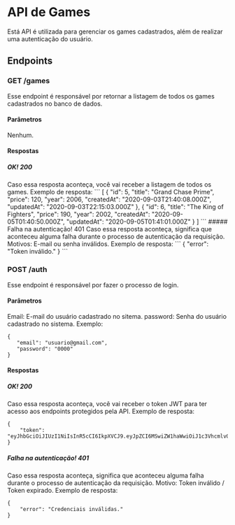 # API de Games
Está API é utilizada para gerenciar os games cadastrados, além de realizar uma autenticação do usuário.
## Endpoints
### GET /games
Esse endpoint é responsável por retornar a listagem de todos os games cadastrados no banco de dados.
#### Parâmetros
Nenhum.
#### Respostas
##### OK! 200
<p>Caso essa resposta aconteça, você vai receber a listagem de todos os games.
Exemplo de resposta:
```
[
    {
        "id": 5,
        "title": "Grand Chase Prime",
        "price": 120,
        "year": 2006,
        "createdAt": "2020-09-03T21:40:08.000Z",
        "updatedAt": "2020-09-03T22:15:03.000Z"
    },
    {
        "id": 6,
        "title": "The King of Fighters",
        "price": 190,
        "year": 2002,
        "createdAt": "2020-09-05T01:40:50.000Z",
        "updatedAt": "2020-09-05T01:41:01.000Z"
    }
]
```
##### Falha na autenticação! 401
Caso essa resposta aconteça, significa que aconteceu alguma falha durante o processo de autenticação da requisição. Motivos: E-mail ou senha inválidos.
Exemplo de resposta:
```
{
    "error": "Token inválido."
}
```

### POST /auth
Esse endpoint é responsável por fazer o processo de login.
#### Parâmetros
Email: E-mail do usuário cadastrado no sitema.
password: Senha do usuário cadastrado no sistema.
Exemplo:
```
{
   "email": "usuario@gmail.com",
   "password": "0000"
}
```
#### Respostas
##### OK! 200
Caso essa resposta aconteça, você vai receber o token JWT para ter acesso aos endpoints protegidos pela API.
Exemplo de resposta:
```
{
    "token": "eyJhbGciOiJIUzI1NiIsInR5cCI6IkpXVCJ9.eyJpZCI6MSwiZW1haWwiOiJ1c3VhcmlvQGdtYWlsLmNvbSIsImlhdCI6MTU5OTI3NTI2MiwiZXhwIjoxNTk5NDQ4MDYyfQ.oAVKzcanUoOq8WxKLw0In7DDGTXlMeKhqOtVYyroe_4"
}
```
##### Falha na autenticação! 401
Caso essa resposta aconteça, significa que aconteceu alguma falha durante o processo de autenticação da requisição. Motivo: Token inválido / Token expirado.
Exemplo de resposta:
```
{
    "error": "Credenciais inválidas."
}
```
